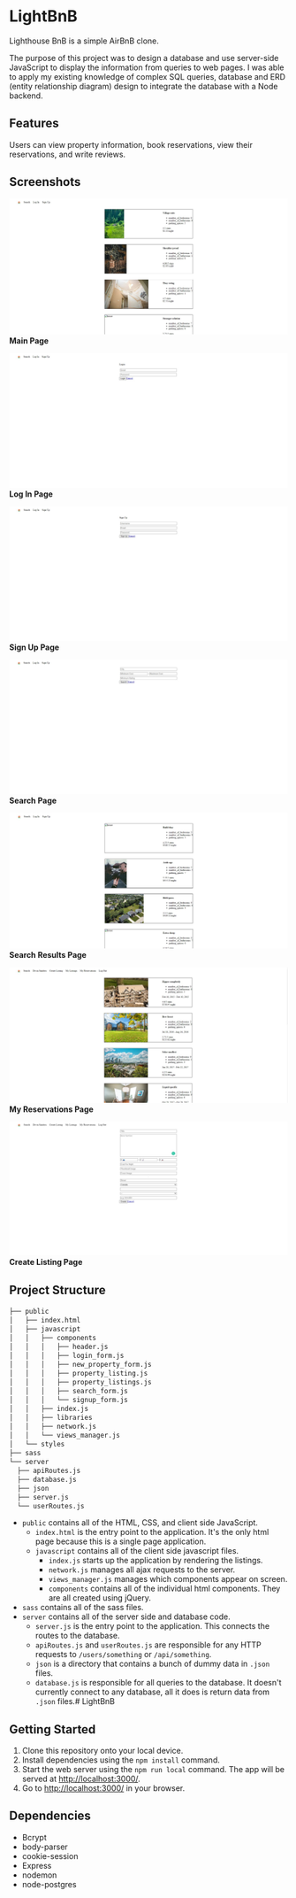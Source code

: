 # LightBnB

Lighthouse BnB is a simple AirBnB clone.

The purpose of this project was to design a database and use server-side JavaScript to display the information from queries to web pages. I was able to apply my existing knowledge of complex SQL queries, database and ERD (entity relationship diagram) design to integrate the database with a Node backend.

## Features

Users can view property information, book reservations, view their reservations, and write reviews.

## Screenshots

!["Main Page"](https://github.com/pedrolorandi/LightBnB/blob/main/LightBnB_WebApp-master/docs/main.jpg?raw=true)
**Main Page**

!["Log In"](https://github.com/pedrolorandi/LightBnB/blob/main/LightBnB_WebApp-master/docs/login.jpg?raw=true)
**Log In Page**

!["Sign Up"](https://github.com/pedrolorandi/LightBnB/blob/main/LightBnB_WebApp-master/docs/signup.jpg?raw=true)
**Sign Up Page**

!["Search"](https://github.com/pedrolorandi/LightBnB/blob/main/LightBnB_WebApp-master/docs/search.jpg?raw=true)
**Search Page**

!["Search Results"](https://github.com/pedrolorandi/LightBnB/blob/main/LightBnB_WebApp-master/docs/search-results.jpg?raw=true)
**Search Results Page**

!["My Reservations"](https://github.com/pedrolorandi/LightBnB/blob/main/LightBnB_WebApp-master/docs/my-reservations.jpg?raw=true)
**My Reservations Page**

!["Create Listing"](https://github.com/pedrolorandi/LightBnB/blob/main/LightBnB_WebApp-master/docs/create-listing.jpg?raw=true)
**Create Listing Page**

## Project Structure

```
├── public
│   ├── index.html
│   ├── javascript
│   │   ├── components 
│   │   │   ├── header.js
│   │   │   ├── login_form.js
│   │   │   ├── new_property_form.js
│   │   │   ├── property_listing.js
│   │   │   ├── property_listings.js
│   │   │   ├── search_form.js
│   │   │   └── signup_form.js
│   │   ├── index.js
│   │   ├── libraries
│   │   ├── network.js
│   │   └── views_manager.js
│   └── styles
├── sass
└── server
  ├── apiRoutes.js
  ├── database.js
  ├── json
  ├── server.js
  └── userRoutes.js
```

* `public` contains all of the HTML, CSS, and client side JavaScript. 
  * `index.html` is the entry point to the application. It's the only html page because this is a single page application.
  * `javascript` contains all of the client side javascript files.
    * `index.js` starts up the application by rendering the listings.
    * `network.js` manages all ajax requests to the server.
    * `views_manager.js` manages which components appear on screen.
    * `components` contains all of the individual html components. They are all created using jQuery.
* `sass` contains all of the sass files. 
* `server` contains all of the server side and database code.
  * `server.js` is the entry point to the application. This connects the routes to the database.
  * `apiRoutes.js` and `userRoutes.js` are responsible for any HTTP requests to `/users/something` or `/api/something`. 
  * `json` is a directory that contains a bunch of dummy data in `.json` files.
  * `database.js` is responsible for all queries to the database. It doesn't currently connect to any database, all it does is return data from `.json` files.# LightBnB

## Getting Started

1. Clone this repository onto your local device.
2. Install dependencies using the `npm install` command.
3. Start the web server using the `npm run local` command. The app will be served at <http://localhost:3000/>.
4. Go to <http://localhost:3000/> in your browser.

## Dependencies

- Bcrypt
- body-parser
- cookie-session
- Express
- nodemon
- node-postgres